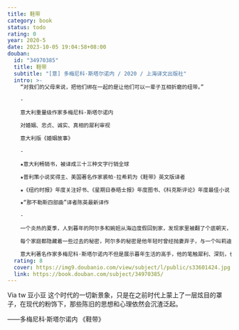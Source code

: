 ```yaml
---
title: 鞋带
category: book
status: todo
rating: 0
year: 2020-5
date: 2023-10-05 19:04:58+08:00
douban:
  id: "34970385"
  title: 鞋带
  subtitle: "[意] 多梅尼科·斯塔尔诺内 / 2020 / 上海译文出版社"
  intro: >-
    “对我们的父母来说，把他们绑在一起的是让他们可以一辈子互相折磨的纽带。”

    -

    意大利重量级作家多梅尼科·斯塔尔诺内

    对婚姻、忠贞、诚实、真相的犀利审视

    意大利版《婚姻故事》

    -

    ★意大利畅销书，被译成三十三种文字行销全球

    ★普利策小说奖得主、美国著名作家裘帕·拉希莉为《鞋带》英文版译者

    ★《纽约时报》年度关注好书、《星期日泰晤士报》年度图书、《科克斯评论》年度最佳小说

    ★“那不勒斯四部曲”译者陈英最新译作

    -

    一个炎热的夏季，人到暮年的阿尔多和婉妲从海边度假回到家，发现家里被翻了个底朝天，连爱猫都不见了。是谁干的？

    每个家庭都隐藏着一些过去的秘密，阿尔多的秘密是他年轻时曾经抛妻弃子，与一个叫莉迪娅的女人同居。经历紧张、摩擦和平淡生活的重压，婚姻维持下来，但裂痕早已存在。如果细细打量，就会发现裂痕显而易见，就像一只早已有裂缝的花瓶，一触就碎，只是无人愿意承认。

    意大利著名作家多梅尼科·斯塔尔诺内不但是展示暮年生活的高手，他的笔触犀利、深刻，也揭示了婚姻家庭生活的错综复杂。
  rating: 8
  cover: https://img9.doubanio.com/view/subject/l/public/s33601424.jpg
  link: https://book.douban.com/subject/34970385/
---
```


Via tw 豆小豆 这个时代的一切新景象，只是在之前时代上蒙上了一层炫目的罩子，在现代的粉饰下，那些陈旧的思想和心理依然会沉渣泛起。

——多梅尼科·斯塔尔诺内 《鞋带》
